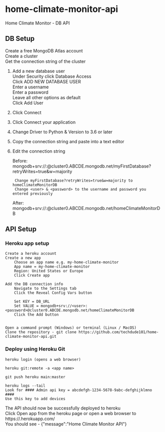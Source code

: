 # home-climate-monitor-api
Home Climate Monitor - DB API

## DB Setup
Create a free MongoDB Atlas account   
Create a cluster  
Get the connection string of the cluster  
  
1. Add a new database user  
  Under Security click Database Access  
  Click ADD NEW DATABASE USER  
	Enter a username  
	Enter a password  
	Leave all other options as default  
	Click Add User  
2. Click Connect  
3. Click Connect your application  
4. Change Driver to Python & Version to 3.6 or later  
5. Copy the connection string and paste into a text editor  
6. Edit the connection string  
	
	Before:
    mongodb+srv://<user>:<password>@cluster0.ABCDE.mongodb.net/myFirstDatabase?retryWrites=true&w=majority  
		
		Change myFirstDatabase?retryWrites=true&w=majority to homeClimateMonitorDB  
		Change <user> & <password> to the username and password you entered previously  
		
	After:
		mongodb+srv://<user>:<password>@cluster0.ABCDE.mongodb.net/homeClimateMonitorDB
		
## API Setup
### Heroku app setup
	Create a heroku account
	Create a new app 
		Choose an app name e.g. my-home-climate-monitor
		App name = my-home-climate-monitor
		Region: United States or Europe
		Click Create app

	Add the DB connection info
		Navigate to the Settings tab
		Click the Reveal Config Vars button
	
		Set KEY = DB_URL
		Set VALUE = mongodb+srv://<user>:<password>@cluster0.ABCDE.mongodb.net/homeClimateMonitorDB
		Click the Add button
	

	Open a command prompt (Windows) or terminal (Linux / MacOS)
	Clone the repository - git clone https://github.com/techdude101/home-climate-monitor-api.git

### Deploy using Heroku Git
	heroku login (opens a web browser)
	
	heroku git:remote -a <app name>
	
	git push heroku main:master
	
	heroku logs --tail
	Look for #### Admin api key = abcdefgh-1234-5678-9abc-defghijklmno ####
	Use this key to add devices
	
The API should now be successfully deployed to heroku  
Click Open app from the heroku page or open a web browser to https://<your-app-name>.herokuapp.com/  
You should see - {"message":"Home Climate Monitor API"}  

